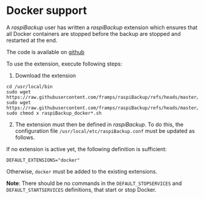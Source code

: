 # Docker support

A *raspiBackup* user has written a *raspiBackup* extension
which ensures that all Docker containers are stopped before the backup
are stopped and restarted at the end.

The code is available on [github](https://github.com/framps/raspiBackup/tree/master/extensions_userprovided)

To use the extension, execute following steps:

1) Download the extension
```
cd /usr/local/bin
sudo wget https://raw.githubusercontent.com/framps/raspiBackup/refs/heads/master/extensions_userprovided/raspiBackup_docker_pre.sh
sudo wget https://raw.githubusercontent.com/framps/raspiBackup/refs/heads/master/extensions_userprovided/raspiBackup_docker_post.sh
sudo chmod x raspiBackup_docker*.sh
```

2) The extension must then be defined in *raspiBackup*.
   To do this, the configuration file `/usr/local/etc/raspiBackup.conf` must be updated as follows.

If no extension is active yet, the following definition is sufficient:
```
DEFAULT_EXTENSIONS="docker"
```

Otherwise, `docker` must be added to the existing extensions.

**Note**:
There should be no commands in the `DEFAULT_STOPSERVICES` and `DEFAULT_STARTSERVICES` definitions,
that start or stop Docker.
